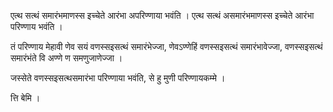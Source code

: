 एत्थ सत्थं समारंभमाणस्स इच्चेते आरंभा अपरिण्णाया भवंति । एत्थ सत्थं असमारंभमाणस्स इच्चेते आरंभा परिण्णाय भवंति । 

तं परिण्णाय मेहावी णेव सयं वणस्सइसत्थं समारंभेज्जा, णेवऽण्णेहिं वणस्सइसत्थं समारंभावेज्जा, वणस्सइसत्थं समारंभंते वि अण्णे ण समणुजाणेज्जा ।

जस्सेते वणस्सइसत्थसमारंभा परिण्णाया भवंति, से हु मुणी परिण्णायकम्मे । 

त्ति बेमि ।
